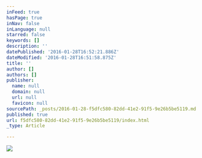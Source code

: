 ```yaml
---
inFeed: true
hasPage: true
inNav: false
inLanguage: null
starred: false
keywords: []
description: ''
datePublished: '2016-01-28T16:52:21.886Z'
dateModified: '2016-01-28T16:51:58.875Z'
title: ''
author: []
authors: []
publisher:
  name: null
  domain: null
  url: null
  favicon: null
sourcePath: _posts/2016-01-28-f5dfc580-82dd-41e2-91f5-9e26b5be5119.md
published: true
url: f5dfc580-82dd-41e2-91f5-9e26b5be5119/index.html
_type: Article

---
```

![](https://the-grid-user-content.s3-us-west-2.amazonaws.com/7a23bd2a-d48d-4ebf-929f-fae62153f472.jpg)